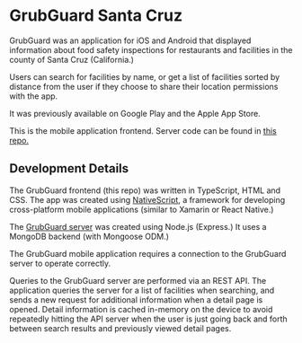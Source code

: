 # GrubGuard Santa Cruz
GrubGuard was an application for iOS and Android that displayed information
about food safety inspections for restaurants and facilities in the
county of Santa Cruz (California.)

Users can search for facilities by name, or get a list of facilities sorted
by distance from the user if they choose to share their location permissions
with the app.

It was previously available on Google Play and the Apple App Store.

This is the mobile application frontend.
Server code can be found in [this repo.](https://github.com/pdlandis/grubguard-santa-cruz-server)

## Development Details
The GrubGuard frontend (this repo) was written in TypeScript, HTML and CSS.
The app was created using [NativeScript](https://nativescript.org/), 
a framework for developing cross-platform mobile applications (similar to
Xamarin or React Native.)

The [GrubGuard server](https://github.com/pdlandis/grubguard-santa-cruz-server)
was created using Node.js (Express.)
It uses a MongoDB backend (with Mongoose ODM.)

The GrubGuard mobile application requires a connection to the GrubGuard
server to operate correctly.

Queries to the GrubGuard server are performed via an REST API. The application
queries the server for a list of facilities when searching, and sends a
new request for additional information when a detail page is opened. Detail
information is cached in-memory on the device to avoid repeatedly hitting the
API server when the user is just going back and forth between search results
and previously viewed detail pages.
